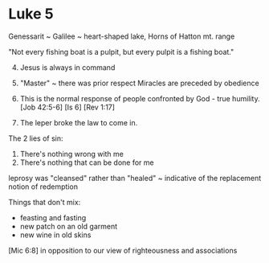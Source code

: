 # Luke 5


Genessarit ~ Galilee ~ heart-shaped lake, Horns of Hatton mt. range

"Not every fishing boat is a pulpit, but every pulpit is a fishing boat."

4) Jesus is always in command

5) "Master" ~ there was prior respect
Miracles are preceded by obedience


8) This is the normal response of people confronted by God - true humility.
[Job 42:5-6]
[Is 6]
[Rev 1:17]


12) The leper broke the law to come in.

The 2 lies of sin:
1. There's nothing wrong with me
2. There's nothing that can be done for me

leprosy was "cleansed" rather than "healed" ~ indicative of the replacement notion of redemption


Things that don't mix:
- feasting and fasting
- new patch on an old garment
- new wine in old skins


[Mic 6:8] in opposition to our view of righteousness and associations
